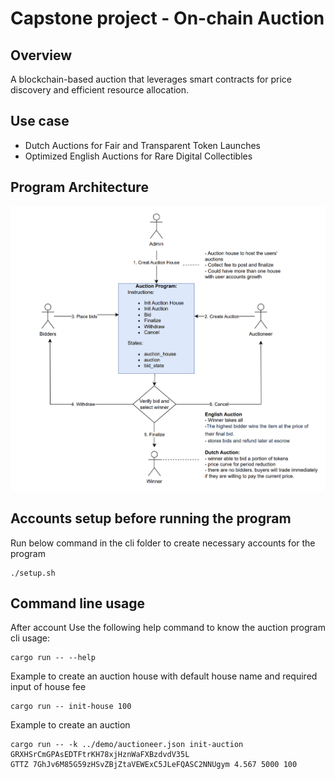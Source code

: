 # Capstone project - On-chain Auction
## Overview
A blockchain-based auction that leverages smart contracts for price discovery and efficient resource allocation.
## Use case
+ Dutch Auctions for Fair and Transparent Token Launches
+ Optimized English Auctions for Rare Digital Collectibles
## Program Architecture
![architecture diagram](images/architecture-diagram.png)
## Accounts setup before running the program
Run below command in the cli folder to create necessary accounts for the program
```
./setup.sh
```
## Command line usage
After account
Use the following help command to know the auction program cli usage:
```
cargo run -- --help
```
Example to create an auction house with default house name and required input of house fee
```
cargo run -- init-house 100
```
Example to create an auction
```
cargo run -- -k ../demo/auctioneer.json init-auction GRXHSrCmGPAsEDTFtrKH78xjHznWaFXBzdvdV35L
GTTZ 7GhJv6M85G59zHSvZBjZtaVEWExC5JLeFQASC2NNUgym 4.567 5000 100
```



